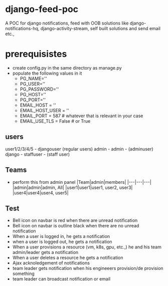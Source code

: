 # django-feed-poc
A POC for django notifications, feed with OOB solutions like django-notifications-hq, django-activity-stream, self built solutions and send email etc.,

# prerequisistes
- create config.py in the same directory as manage.py
- populate the following values in it
    - PG_NAME=''
    - PG_USER=''
    - PG_PASSWORD=''
    - PG_HOST=''
    - PG_PORT=''
    - EMAIL_HOST = ''
    - EMAIL_HOST_USER = ''
    - EMAIL_PORT = 587 # whatever that is relevant in your case
    - EMAIL_USE_TLS = False # or True
## users
user1/2/3/4/5 - djangouser (regular users)
admin - admin - (adminuser)
django - staffuser - (staff user)
## Teams
- perform this from admin panel
|Team|admin|members|
|---|---|---|
|admin|admin|admin, All|
|user1|user1|user1, user2, user3|
|user4|user4|user4, user5|

## Test
- Bell icon on navbar is red when there are unread notification
- Bell icon on navbar is outline black when there are no unread notification
- When a user is logged in, he gets a notification
- when a user is logged out, he gets a notification
- When a user provisions a resource (vm, k8s, gpu, etc.,) he and his team admin/leader gets a notification
- When a user deletes a resource he gets a notification
- Ajax acknoledgement of notifications
- team leader gets notification when his engineeers provision/de provision something
- team leader can broadcast notification or email

